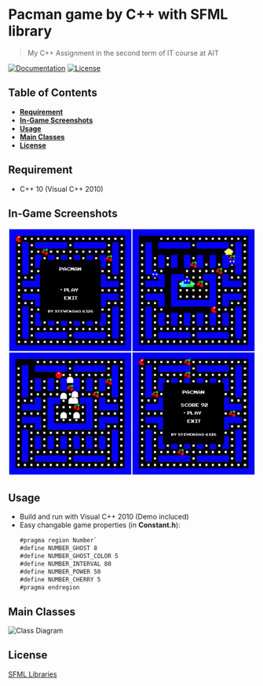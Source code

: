 # Pacman game by C++ with SFML library
> My C++ Assignment in the second term of  IT course at AIT  

[![Documentation](https://img.shields.io/badge/sfml-v2.3.2-red.svg)](https://www.sfml-dev.org/documentation/2.3.2/)
[![License](https://img.shields.io/badge/sfml-license-brightgreen.svg)](https://www.sfml-dev.org/license.php)

## Table of Contents
- **[Requirement](#requirement)**  
- **[In-Game Screenshots](#in-game-screenshots)**  
- **[Usage](#usage)**  
- **[Main Classes](#main-classes)**  
- **[License](#license)**

## Requirement
- C++ 10 (Visual C++ 2010)

## In-Game Screenshots
![](screenshot/grid.jpg)

## Usage
- Build and run with Visual C++ 2010 (Demo incluced)
- Easy changable game properties (in **Constant.h**):
  ```
  #pragma region Number`
  #define NUMBER_GHOST 8
  #define NUMBER_GHOST_COLOR 5
  #define NUMBER_INTERVAL 80
  #define NUMBER_POWER 50
  #define NUMBER_CHERRY 5
  #pragma endregion
  ```

## Main Classes
![Class Diagram](https://lh5.googleusercontent.com/koIHjYGq7hXTnKkGv41dzI8g3FDqvPoY06VP5fcQPHA2ZKmxyDH-fu2bVDyEehX9frjE_vPS=w1268-h651)



## License
[SFML Libraries](https://www.sfml-dev.org/license.php)
